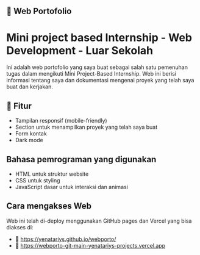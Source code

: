 ## 🔗 Web Portofolio
# Mini project based Internship - Web Development - Luar Sekolah

Ini adalah web portofolio yang saya buat sebagai salah satu pemenuhan tugas dalam mengikuti Mini Project-Based Internship. Web ini berisi informasi tentang saya dan dokumentasi mengenai proyek yang telah saya buat dan kerjakan.

## 📌 Fitur
* Tampilan responsif (mobile-friendly)
* Section untuk menampilkan proyek yang telah saya buat
* Form kontak
* Dark mode

## Bahasa pemrograman yang digunakan
* HTML untuk struktur website
* CSS untuk styling
* JavaScript dasar untuk interaksi dan animasi

## Cara mengakses Web
Web ini telah di-deploy menggunakan GitHub pages dan Vercel yang bisa diakses di:
* 🔗 https://yenatariys.github.io/webporto/
* 🔗 https://webporto-git-main-yenatariys-projects.vercel.app
